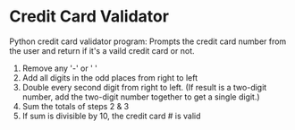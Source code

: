 # Credit Card Validator
Python credit card validator program:
Prompts the credit card number from the user and return if it's a vaild credit card or not.

1. Remove any '-' or ' '
2. Add all digits in the odd places from right to left
3. Double every second digit from right to left.
(If result is a two-digit number,
add the two-digit number together to get a single digit.)
4. Sum the totals of steps 2 & 3
5. If sum is divisible by 10, the credit card # is valid
